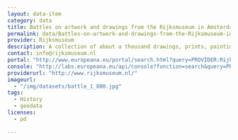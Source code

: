 ```yaml
---
layout: data-item
category: data
title: Battles on artwork and drawings from the Rijksmuseum in Amsterdam
permalink: data/Battles-on-artwork-and-drawings-from-the-Rijksmuseum-in-the-Netherlands
provider: Rijksmuseum
description: A collection of about a thousand drawings, prints, paintings and other artworks of battles across Europe through the centuries.
contact: info@rijksmuseum.nl
portal: "http://www.europeana.eu/portal/search.html?query=PROVIDER:Rijksmuseum&qf=slag" 
console: "http://labs.europeana.eu/api/console?function=search&query=PROVIDER:Rijksmuseum&qf=slag"
providerurl: "http://www.rijksmuseum.nl/"
imageurl: 
  - "/img/datasets/battle_1_800.jpg"
tags:
  - History
  - geodata
licenses:
  - pd
      
---
```

